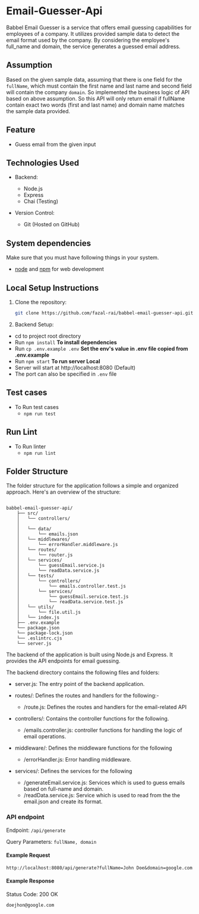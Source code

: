 # Email-Guesser-Api

Babbel Email Guesser is a service that offers email guessing capabilities for employees of a company. It utilizes provided sample data to detect the email format used by the company. By considering the employee's full_name and domain, the service generates a guessed email address.


## Assumption

Based on the given sample data, assuming that there is one field for the `fullName`, which must contain the first name and last name and second field will contain the company `domain`. So implemented the business logic of API based on above assumption. So this API will only return email if fullName contain exact two words (first and last name) and domain name matches the sample data provided.


## Feature

- Guess email from the given input

## Technologies Used

- Backend:
  - Node.js
  - Express
  - Chai (Testing)

- Version Control:
  - Git (Hosted on GitHub)

## System dependencies

Make sure that you must have following things in your system. 

- [node](https://github.com/creationix/nvm) and [npm](https://docs.npmjs.com/cli/v8) for web development


## Local Setup Instructions

1. Clone the repository:
   ```bash
   git clone https://github.com/fazal-rai/babbel-email-guesser-api.git
2. Backend Setup:
  - cd to project root directory
  - Run `npm install` **To install dependencies**
  - Run `cp .env.example .env` **Set the env's value in .env file copied from .env.example**
  - Run `npm start` **To run server Local**
  - Server will start at http://localhost:8080 (Default)
  - The port can also be specified in `.env` file



## Test cases

- To Run test cases
  - `npm run test`

## Run Lint

- To Run linter
  - `npm run lint`


## Folder Structure

The folder structure for the application follows a simple and organized approach. Here's an overview of the structure:


```

babbel-email-guesser-api/
    ├── src/
    │   └── controllers/
    │   
    │   └── data/
    │       └── emails.json
    │   └── middlewares/
    │       └── errorHandler.middleware.js
    │   └── routes/
    │       └── router.js
    │   └── services/
    │       └── guessEmail.service.js
    │       └── readData.service.js
    │   └── tests/
    │       └── controllers/
    │           └── emails.controller.test.js
    │       └── services/
    │           └── guessEmail.service.test.js
    │           └── readData.service.test.js
    │   └── utils/
    │       └── file.util.js
    │   └── index.js
    ├── .env.example
    └── package.json
    └── package-lock.json
    └── .eslintrc.cjs
    └── server.js

```


The backend of the application is built using Node.js and Express. It provides the API endpoints for email guessing.

The backend directory contains the following files and folders:

- server.js: The entry point of the backend application.

- routes/: Defines the routes and handlers for the following:-
  - /route.js: Defines the routes and handlers for the email-related API

- controllers/: Contains the controller functions for the following.
  - /emails.controller.js: controller functions for handling the logic of email operations.

- middleware/: Defines the middleware functions for the following
  - /errorHandler.js: Error handling middleware.

- services/: Defines the services for the following
  - /generateEmail.service.js: Services which is used to guess emails based on full-name and domain.
  - /readData.service.js: Service which is used to read from the the email.json and create its format.


### API endpoint
  Endpoint: `/api/generate`

  Query Parameters: `fullName, domain`


    
#### Example Request

    http://localhost:8080/api/generate?fullName=John Doe&domain=google.com

#### Example Response
Status Code: 200 OK

    doejhon@google.com